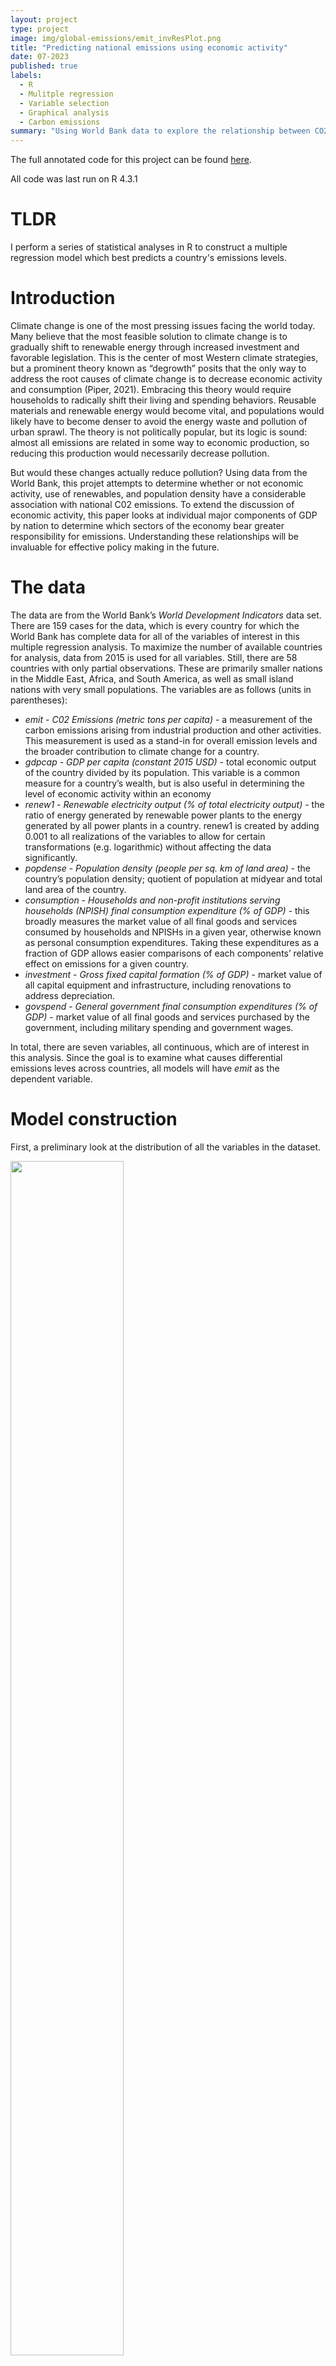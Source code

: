 ```yaml
---
layout: project
type: project
image: img/global-emissions/emit_invResPlot.png
title: "Predicting national emissions using economic activity"
date: 07-2023
published: true
labels:
  - R
  - Mulitple regression
  - Variable selection
  - Graphical analysis
  - Carbon emissions
summary: "Using World Bank data to explore the relationship between CO2 emission and nation-level economic characteristics."
---
```

The full annotated code for this project can be found [here](https://github.com/kirin-eicher/kirin-eicher.github.io/blob/main/code/Final%20Project%20Coding.txt).

All code was last run on R 4.3.1

# TLDR

I perform a series of statistical analyses in R to construct a multiple regression model which best predicts a country's emissions levels. 

# Introduction

Climate change is one of the most pressing issues facing the world today. Many believe that the most feasible solution to climate change is to gradually shift to renewable energy through increased investment and favorable legislation. This is the center of most Western climate strategies, but a prominent theory known as “degrowth” posits that the only way to address the root causes of climate change is to decrease economic activity and consumption (Piper, 2021). Embracing this theory would require households to radically shift their living and spending behaviors. Reusable materials and renewable energy would become vital, and populations would likely have to become denser to avoid the energy waste and pollution of urban sprawl. The theory is not politically popular, but its logic is sound: almost all emissions are related in some way to economic production, so reducing this production would necessarily decrease pollution. 

But would these changes actually reduce pollution? Using data from the World Bank, this projet attempts to determine whether or not economic activity, use of renewables, and population density have a considerable association with national C02 emissions. To extend the discussion of economic activity, this paper looks at individual major components of GDP by nation to determine which sectors of the economy bear greater responsibility for emissions. Understanding these relationships will be invaluable for effective policy making in the future.

# The data

The data are from the World Bank’s _World Development Indicators_ data set. There are 159 cases for the data, which is every country for which the World Bank has complete data for all of the variables of interest in this multiple regression analysis. To maximize the number of available countries for analysis, data from 2015 is used for all variables. Still, there are 58 countries with only partial observations. These are primarily smaller nations in the Middle East, Africa, and South America, as well as small island nations with very small populations. The variables are as follows (units in parentheses):
  - _emit_ - _C02 Emissions (metric tons per capita)_ - a measurement of the carbon emissions arising from industrial production and other activities. This measurement is used as a stand-in for overall emission levels and the broader contribution to climate change for a country.
  - _gdpcap_ - _GDP per capita (constant 2015 USD)_ - total economic output of the country divided by its population. This variable is a common measure for a country’s wealth, but is also useful in determining the level of economic activity within an economy
  - _renew1_ - _Renewable electricity output (% of total electricity output)_ - the ratio of energy generated by renewable power plants to the energy generated by all power plants in a country. renew1 is created by adding 0.001 to all realizations of the variables to allow for certain transformations (e.g. logarithmic) without affecting the data significantly.
  - _popdense_ - _Population density (people per sq. km of land area)_ - the country’s population density; quotient of population at midyear and total land area of the country.
  - _consumption_ - _Households and non-profit institutions serving households (NPISH) final consumption expenditure (% of GDP)_ - this broadly measures the market value of all final goods and services consumed by households and NPISHs in a given year, otherwise known as personal consumption expenditures. Taking these expenditures as a fraction of GDP allows easier comparisons of each components’ relative effect on emissions for a given country.
  - _investment_ - _Gross fixed capital formation (% of GDP)_ - market value of all capital equipment and infrastructure, including renovations to address depreciation.
  - _govspend_ - _General government final consumption expenditures (% of GDP)_ - market value of all final goods and services purchased by the government, including military spending and government wages.

In total, there are seven variables, all continuous, which are of interest in this analysis. Since the goal is to examine what causes differential emissions leves across countries, all models will have _emit_ as the dependent variable.

# Model construction

First, a preliminary look at the distribution of all the variables in the dataset.

<img class="img-fluid" src="../img/global-emissions/summary_stats.png" width="60%" height="70%">

Comparing the mean and median values for each suggests that _emit_, _gdpcap_, _renew1_, and _popdense_ are all heavily right skewed due to very large outlier values (e.g. Singapore's population density is more than 4 times greater than that of the next densest country). The variables _consumption_, _investment_, and _govspend_ are also right skewed but to a lesser degree. Boxplots of the variables will help to confirm this skewness.

<img class="img-fluid" src="../img/global-emissions/initial_boxplots1.png" width="50%" height="50%">
<img class="img-fluid" src="../img/global-emissions/initial_boxplots2.png" width="50%" height="50%">


The boxplots show that all the variables mentioned above are right-skewed to varying degrees. Logarithmic or square root transformations may help to reduce the influence of outlier values.

A scatterplot matrix allows us to spot any clear patterns in the relationships between the variables:

<img class="img-fluid" src="../img/global-emissions/scatterplot_matrix.png" width="60%" height="60%">

GDP per capita appears to have a positive linear relationship with emissions but nonconstant variance, while the relationships between C02 and both renewable energy usage and consumption are negative. For the other variables, the scatter plots indicate no clear pattern with emissions, although large outliers and the tightly clustered distribution of the rest of the data make this assessment difficult. Selection of the final model should thus consider variable transformation and variable selection.

To be certain, let's first analyze the untransformed model with all variables indcluded as predictors:

<img class="img-fluid" src="../img/global-emissions/first_model.png" width="60%" height="60%">

The standardized residual plots suggest that the necessary assumptions of non-constant variance and linearity are violated. Variable transformations and selection will both be necessary to create an effective model.

To decide the appropriate transformation for each variable, I use the Box-Cox method, with _emit_ being transformed last using an inverse-repsonse plot. To simplify the interpretation of the model, I stick to log and sqaure root transformations, which luckily seem to provide a decent fit of the model with very high explanatory power ($R^2 = 0.832$). The full transformed model is 

$$\hat{log(emit_{i})} = -7.22 + 0.89log(gdp_{i}) - 0.09renew1_{i}^{1/2} - 0.08log(popdense_{i}) - 0.004consumption_{i}^{1/2} + 0.19log(investment_{i}) + 0.2log(govspend_{i})$$ 

Other transformations offer slightly higher $R^2$ values, but this model will be significantly easier to interpret. See the code for a more thorough analysis.

<img class="img-fluid" src="../img/global-emissions/second_model.png" width="60%" height="60%">

The transformations have removed much of the pattern from the standardized residual plot, although linearity assumption may still be broken (pattern in first graph).

Proceeding with this model, variable selection can help to improve the fit. Only the intercept and the OLS coefficients on the first three variables are significant at the 5% level. The added variable plots below show that the transformed _consumption_, _investment_, and _govspend_ variables are not useful predictors (i.e. they are individually not strongly correlated with emissions, holding other predictors constant).

<img class="img-fluid" src="../img/global-emissions/out2_AVplots.png" width="60%" height="60%">
<img class="img-fluid" src="../img/global-emissions/AIC_BIC.png" width="60%" height="40%">

We can also use Bayesian and Akaike information criterion to determine the optimal subset of predictors for the model. The tabel above shows the AIC, corrected AIC, and BIC for models using different subsets of the 6 predictors. The BIC recommends a three-variable model, while the AIC and AICc suggest four-variable models with only marginally lower criteria than values for the three-variable. Considering the AIC penalty for including more variables is smaller than the BIC, the three variable model is chosen to avoid overfitting the data.

The final model becomes 

$$\hat{log(emit_{i})} = -6.206 + 0.903log(gdp_i) - 0.095renew1_i^{1/2} - 0.1log(popdense_i)$$

<img class="img-fluid" src="../img/global-emissions/final_model.png" width="60%" height="60%">
<img class="img-fluid" src="../img/global-emissions/final_mmps.png" width="60%" height="60%">

The diagnositc plots are similar to the previous set, suggesting the removed variables were indeed superfluous. The marginal model plots above further confirm that the transformations were a good choice to address the skewed distribution of the predictors. Overall, this model seems valid for prediction!

# Where there's smoke, there's fire

Now we can use the coefficients from the model to understand the relationship bewteen emissions and these variables. On average, and holding other variables constant:
  - A 1% increase in GDP per capita is associated with a 0.903% increase in metric tons of C02 emissions per capita
  - A 1% increase in population density is associated with a 0.1% decrease in metric tons of C02 emissions per capita.
  - An increase in renewable energy's share in a country's energy mix is associated with a significant decrease in emissions.

These findings coincide nicely with our common sense about emissions, economic activity, and renewable energy. The model suggests with high significance that, all else equal, increasing economic activity will lead to higher emissions. However, the insignificance of consumption, investment, and government spending as individual components suggests that, when it comes to emissions, it doesn't matter where in the economy the increased activity is coming from. There is significant evidence that increasing the share of renewable electricity in the energy mix will reduce a country’s emissions. Similarly, creating denser living arrangements will also lead to decreased national C02 pollution. 

The data offer promising conclusions for proponents of the degrowth theory. Higher GDP per capita is associated with higher pollution, suggesting that lowering economic output would lessen emissions. Increasing population density, which allows for resources to be more easily shared by households, could also help to reduce a nation’s carbon footprint. Investment into renewable energy is also effective for tackling climate change at the national level. Effective climate policies could pair these initiatives together to combat C02 emissions.

# Citations

> World Bank (2022). _World Development Indicators_ [Data set]. https://databank.worldbank.org/source/world-development-indicators#

> Piper, K. (2021, August 3). Can we save the planet by shrinking the economy? _Vox_. https://www.vox.com/future-perfect/22408556/save-planet-shrink-economy-degrowth

